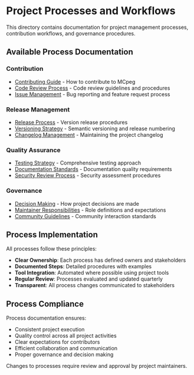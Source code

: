 # Project Processes and Workflows

This directory contains documentation for project management processes, contribution workflows, and governance procedures.

## Available Process Documentation

### Contribution
- [Contributing Guide](contributing.md) - How to contribute to MCpeg
- [Code Review Process](code-review.md) - Code review guidelines and procedures
- [Issue Management](issue-management.md) - Bug reporting and feature request process

### Release Management
- [Release Process](release-process.md) - Version release procedures
- [Versioning Strategy](versioning.md) - Semantic versioning and release numbering
- [Changelog Management](changelog.md) - Maintaining the project changelog

### Quality Assurance
- [Testing Strategy](testing-strategy.md) - Comprehensive testing approach
- [Documentation Standards](documentation-standards.md) - Documentation quality requirements
- [Security Review Process](security-review.md) - Security assessment procedures

### Governance
- [Decision Making](decision-making.md) - How project decisions are made
- [Maintainer Responsibilities](maintainer-responsibilities.md) - Role definitions and expectations
- [Community Guidelines](community-guidelines.md) - Community interaction standards

## Process Implementation

All processes follow these principles:
- **Clear Ownership**: Each process has defined owners and stakeholders
- **Documented Steps**: Detailed procedures with examples
- **Tool Integration**: Automated where possible using project tools
- **Regular Review**: Processes evaluated and updated quarterly
- **Transparent**: All process changes communicated to stakeholders

## Process Compliance

Process documentation ensures:
- Consistent project execution
- Quality control across all project activities
- Clear expectations for contributors
- Efficient collaboration and communication
- Proper governance and decision making

Changes to processes require review and approval by project maintainers.